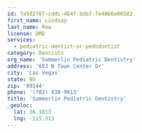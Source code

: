 ```yaml
---
id: 7a502767-cddc-464f-bdb7-fe4066e00582
first_name: Lindsay
last_name: Row
license: DMD
services:
  - pediatric-dentist-or-pedodontist
category: Dentists
org_name: 'Summerlin Pediatric Dentistry'
address: '653 N Town Center Dr'
city: 'Las Vegas'
state: NV
zip: '89144'
phone: '(702) 838-9013'
title: 'Summerlin Pediatric Dentistry'
_geoloc:
  lat: 36.1813
  lng: -115.313
---
```

